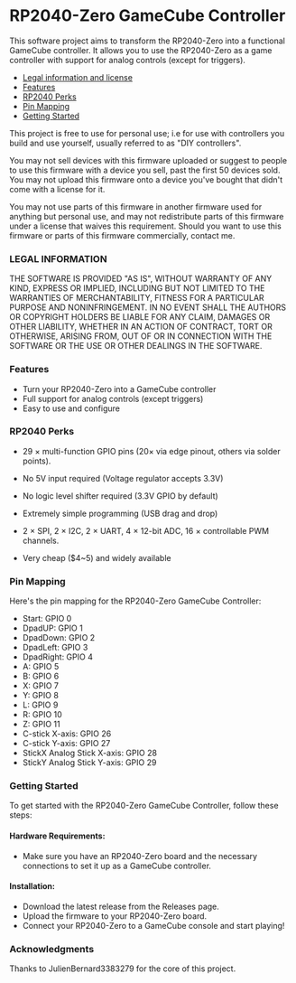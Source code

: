 # RP2040-Zero GameCube Controller

This software project aims to transform the RP2040-Zero into a functional GameCube controller. It allows you to use the RP2040-Zero as a game controller with support for analog controls (except for triggers).

- [Legal information and license](#legalInformationAndLicense)
- [Features](#features) 
- [RP2040 Perks](#rp2040perks)
- [Pin Mapping](#pinMapping)
- [Getting Started](#gettingStarted)

<a name="legalInformationAndLicense"/>

This project is free to use for personal use; i.e for use with controllers you build and use yourself, usually referred to as "DIY controllers".

You may not sell devices with this firmware uploaded or suggest to people to use this firmware with a device you sell, past the first 50 devices sold.
You may not upload this firmware onto a device you've bought that didn't come with a license for it.

You may not use parts of this firmware in another firmware used for anything but personal use, and may not redistribute parts of this firmware under a license that waives this requirement.
Should you want to use this firmware or parts of this firmware commercially, contact me.

### LEGAL INFORMATION

THE SOFTWARE IS PROVIDED "AS IS", WITHOUT WARRANTY OF ANY KIND, EXPRESS OR IMPLIED, INCLUDING BUT NOT LIMITED TO THE WARRANTIES OF MERCHANTABILITY, FITNESS FOR A PARTICULAR PURPOSE AND NONINFRINGEMENT. IN NO EVENT SHALL THE AUTHORS OR COPYRIGHT HOLDERS BE LIABLE FOR ANY CLAIM, DAMAGES OR OTHER LIABILITY, WHETHER IN AN ACTION OF CONTRACT, TORT OR OTHERWISE, ARISING FROM, OUT OF OR IN CONNECTION WITH THE SOFTWARE OR THE USE OR OTHER DEALINGS IN THE SOFTWARE.

<a name="features"/>

### Features
- Turn your RP2040-Zero into a GameCube controller
- Full support for analog controls (except triggers)
- Easy to use and configure


<a name="rp2040perks"/>

### RP2040 Perks

- 29 × multi-function GPIO pins (20× via edge pinout, others via solder points).

- No 5V input required (Voltage regulator accepts 3.3V)

- No logic level shifter required (3.3V GPIO by default)

- Extremely simple programming (USB drag and drop)
  
- 2 × SPI, 2 × I2C, 2 × UART, 4 × 12-bit ADC, 16 × controllable PWM channels.
  
- Very cheap ($4~5) and widely available

<a name="pinMapping"/>

### Pin Mapping
Here's the pin mapping for the RP2040-Zero GameCube Controller:

- Start: GPIO 0
- DpadUP: GPIO 1
- DpadDown: GPIO 2
- DpadLeft: GPIO 3
- DpadRight: GPIO 4
- A: GPIO 5
- B: GPIO 6
- X: GPIO 7
- Y: GPIO 8
- L: GPIO 9
- R: GPIO 10
- Z: GPIO 11
- C-stick X-axis: GPIO 26
- C-stick Y-axis: GPIO 27
- StickX Analog Stick X-axis: GPIO 28
- StickY Analog Stick Y-axis: GPIO 29

<a name="gettingStarted"/>

### Getting Started
To get started with the RP2040-Zero GameCube Controller, follow these steps:

#### Hardware Requirements: 
- Make sure you have an RP2040-Zero board and the necessary connections to set it up as a GameCube controller.

#### Installation:
- Download the latest release from the Releases page.
- Upload the firmware to your RP2040-Zero board.
- Connect your RP2040-Zero to a GameCube console and start playing!


### Acknowledgments
Thanks to JulienBernard3383279 for the core of this project.


